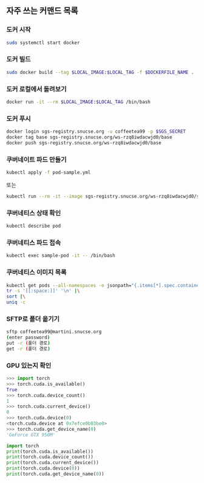 ## 자주 쓰는 커맨드 목록

### 도커 시작
```sh
sudo systemctl start docker
```

### 도커 빌드
```sh
sudo docker build --tag $LOCAL_IMAGE:$LOCAL_TAG -f $DOCKERFILE_NAME .
```

### 도커 로컬에서 돌려보기
```sh
docker run -it --rm $LOCAL_IMAGE:$LOCAL_TAG /bin/bash
```

### 도커 푸시
```sh
docker login sgs-registry.snucse.org -u coffeetea99 -p $SGS_SECRET
docker tag base sgs-registry.snucse.org/ws-rzq8iwdacwjd0/base
docker push sgs-registry.snucse.org/ws-rzq8iwdacwjd0/base
```

### 쿠버네이트 파드 만들기
```sh
kubectl apply -f pod-sample.yml  
```
또는  
```sh
kubectl run --rm -it --image sgs-registry.snucse.org/ws-rzq8iwdacwjd0/some/$REMOTE_IMAGE:$REMOTE_TAG temp-pod -- /bin/bash
```

### 쿠버네티스 상태 확인
```sh
kubectl describe pod
```

### 쿠버네티스 파드 접속
```sh
kubectl exec sample-pod -it -- /bin/bash
```

### 쿠버네티스 이미지 목록
```sh
kubectl get pods --all-namespaces -o jsonpath="{.items[*].spec.containers[*].image}" |\
tr -s '[[:space:]]' '\n' |\
sort |\
uniq -c
```

### SFTP로 폴더 옮기기
```sh
sftp coffeetea99@martini.snucse.org
(enter password)
put -r (폴더 경로)
get -r (폴더 경로)
```

### GPU 있는지 확인
```py
>>> import torch
>>> torch.cuda.is_available()
True
>>> torch.cuda.device_count()
1
>>> torch.cuda.current_device()
0
>>> torch.cuda.device(0)
<torch.cuda.device at 0x7efce0b03be0>
>>> torch.cuda.get_device_name(0)
'GeForce GTX 950M'
```

```py
import torch
print(torch.cuda.is_available())
print(torch.cuda.device_count())
print(torch.cuda.current_device())
print(torch.cuda.device(0))
print(torch.cuda.get_device_name(0))
```
